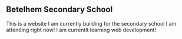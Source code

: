 ## Betelhem Secondary School

This is a website I am currently building for the secondary school I am attending right now! I am currentlt learning web development!
